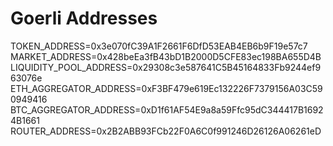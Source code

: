 # Goerli Addresses
TOKEN_ADDRESS=0x3e070fC39A1F2661F6DfD53EAB4EB6b9F19e57c7
MARKET_ADDRESS=0x428beEa3fB43bD1B2000D5CFE83ec198BA655D4B
LIQUIDITY_POOL_ADDRESS=0x29308c3e587641C5B45164833Fb9244ef963076e
ETH_AGGREGATOR_ADDRESS=0xF3BF479e619Ec132226F7379156A03C590949416
BTC_AGGREGATOR_ADDRESS=0xD1f61AF54E9a8a59Ffc95dC344417B16924B1661
ROUTER_ADDRESS=0x2B2ABB93FCb22F0A6C0f991246D26126A06261eD